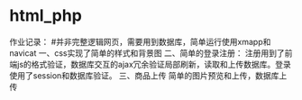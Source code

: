 # html_php
作业记录： 
  #并非完整逻辑网页，需要用到数据库，简单运行使用xmapp和navicat 
  一、css实现了简单的样式和背景图 
  二、简单的登录注册： 
  注册用到了前端js的格式验证，数据库交互的ajax冗余验证局部刷新，读取和上传数据库。登录使用了session和数据库验证。 
  三、商品上传 
  简单的图片预览和上传，数据库上传 
